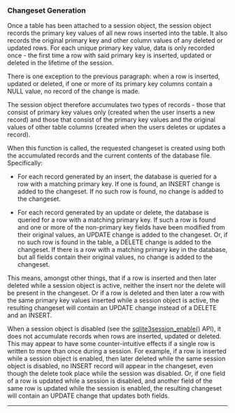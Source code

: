 ### Changeset Generation




Once a table has been attached to a session object, the session object
records the primary key values of all new rows inserted into the table.
It also records the original primary key and other column values of any
deleted or updated rows. For each unique primary key value, data is only
recorded once \- the first time a row with said primary key is inserted,
updated or deleted in the lifetime of the session.


There is one exception to the previous paragraph: when a row is inserted,
updated or deleted, if one or more of its primary key columns contain a
NULL value, no record of the change is made.


The session object therefore accumulates two types of records \- those
that consist of primary key values only (created when the user inserts
a new record) and those that consist of the primary key values and the
original values of other table columns (created when the users deletes
or updates a record).


When this function is called, the requested changeset is created using
both the accumulated records and the current contents of the database
file. Specifically:


* For each record generated by an insert, the database is queried
 for a row with a matching primary key. If one is found, an INSERT
 change is added to the changeset. If no such row is found, no change 
 is added to the changeset.



 - For each record generated by an update or delete, the database is 
 queried for a row with a matching primary key. If such a row is
 found and one or more of the non\-primary key fields have been
 modified from their original values, an UPDATE change is added to 
 the changeset. Or, if no such row is found in the table, a DELETE 
 change is added to the changeset. If there is a row with a matching
 primary key in the database, but all fields contain their original
 values, no change is added to the changeset.



This means, amongst other things, that if a row is inserted and then later
deleted while a session object is active, neither the insert nor the delete
will be present in the changeset. Or if a row is deleted and then later a 
row with the same primary key values inserted while a session object is
active, the resulting changeset will contain an UPDATE change instead of
a DELETE and an INSERT.


When a session object is disabled (see the [sqlite3session\_enable()](#sqlite3session_enable) API),
it does not accumulate records when rows are inserted, updated or deleted.
This may appear to have some counter\-intuitive effects if a single row
is written to more than once during a session. For example, if a row
is inserted while a session object is enabled, then later deleted while 
the same session object is disabled, no INSERT record will appear in the
changeset, even though the delete took place while the session was disabled.
Or, if one field of a row is updated while a session is disabled, and 
another field of the same row is updated while the session is enabled, the
resulting changeset will contain an UPDATE change that updates both fields.




---


